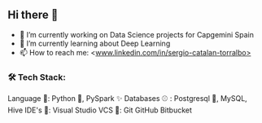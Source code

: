 ## Hi there 👋

- 🔭 I’m currently working on Data Science projects for Capgemini Spain
- 🌱 I’m currently learning about Deep Learning
- 📫 How to reach me: <www.linkedin.com/in/sergio-catalan-torralbo>

### 🛠  Tech Stack:
Language 📖: Python 🐍, PySpark ✨
Databases ⚾ : Postgresql 🐘, MySQL, Hive
IDE's 🧰: Visual Studio
VCS 🛂: Git GitHub Bitbucket
